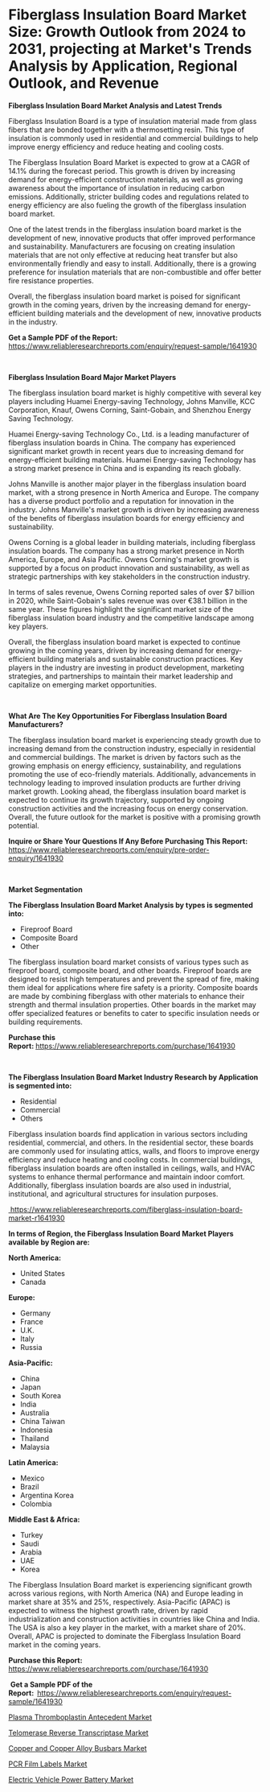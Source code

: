 <p><h1>Fiberglass Insulation Board Market Size: Growth Outlook from 2024 to 2031, projecting at Market's Trends Analysis by Application, Regional Outlook, and Revenue</h1></p><p><strong>Fiberglass Insulation Board Market Analysis and Latest Trends</strong></p>
<p><p>Fiberglass Insulation Board is a type of insulation material made from glass fibers that are bonded together with a thermosetting resin. This type of insulation is commonly used in residential and commercial buildings to help improve energy efficiency and reduce heating and cooling costs.</p><p>The Fiberglass Insulation Board Market is expected to grow at a CAGR of 14.1% during the forecast period. This growth is driven by increasing demand for energy-efficient construction materials, as well as growing awareness about the importance of insulation in reducing carbon emissions. Additionally, stricter building codes and regulations related to energy efficiency are also fueling the growth of the fiberglass insulation board market.</p><p>One of the latest trends in the fiberglass insulation board market is the development of new, innovative products that offer improved performance and sustainability. Manufacturers are focusing on creating insulation materials that are not only effective at reducing heat transfer but also environmentally friendly and easy to install. Additionally, there is a growing preference for insulation materials that are non-combustible and offer better fire resistance properties.</p><p>Overall, the fiberglass insulation board market is poised for significant growth in the coming years, driven by the increasing demand for energy-efficient building materials and the development of new, innovative products in the industry.</p></p>
<p><strong>Get a Sample PDF of the Report:&nbsp;</strong> <a href="https://www.reliableresearchreports.com/enquiry/request-sample/1641930">https://www.reliableresearchreports.com/enquiry/request-sample/1641930</a></p>
<p>&nbsp;</p>
<p><strong>Fiberglass Insulation Board Major Market Players</strong></p>
<p><p>The fiberglass insulation board market is highly competitive with several key players including Huamei Energy-saving Technology, Johns Manville, KCC Corporation, Knauf, Owens Corning, Saint-Gobain, and Shenzhou Energy Saving Technology. </p><p>Huamei Energy-saving Technology Co., Ltd. is a leading manufacturer of fiberglass insulation boards in China. The company has experienced significant market growth in recent years due to increasing demand for energy-efficient building materials. Huamei Energy-saving Technology has a strong market presence in China and is expanding its reach globally.</p><p>Johns Manville is another major player in the fiberglass insulation board market, with a strong presence in North America and Europe. The company has a diverse product portfolio and a reputation for innovation in the industry. Johns Manville's market growth is driven by increasing awareness of the benefits of fiberglass insulation boards for energy efficiency and sustainability.</p><p>Owens Corning is a global leader in building materials, including fiberglass insulation boards. The company has a strong market presence in North America, Europe, and Asia Pacific. Owens Corning's market growth is supported by a focus on product innovation and sustainability, as well as strategic partnerships with key stakeholders in the construction industry.</p><p>In terms of sales revenue, Owens Corning reported sales of over $7 billion in 2020, while Saint-Gobain's sales revenue was over €38.1 billion in the same year. These figures highlight the significant market size of the fiberglass insulation board industry and the competitive landscape among key players.</p><p>Overall, the fiberglass insulation board market is expected to continue growing in the coming years, driven by increasing demand for energy-efficient building materials and sustainable construction practices. Key players in the industry are investing in product development, marketing strategies, and partnerships to maintain their market leadership and capitalize on emerging market opportunities.</p></p>
<p>&nbsp;</p>
<p><strong>What Are The Key Opportunities For Fiberglass Insulation Board Manufacturers?</strong></p>
<p><p>The fiberglass insulation board market is experiencing steady growth due to increasing demand from the construction industry, especially in residential and commercial buildings. The market is driven by factors such as the growing emphasis on energy efficiency, sustainability, and regulations promoting the use of eco-friendly materials. Additionally, advancements in technology leading to improved insulation products are further driving market growth. Looking ahead, the fiberglass insulation board market is expected to continue its growth trajectory, supported by ongoing construction activities and the increasing focus on energy conservation. Overall, the future outlook for the market is positive with a promising growth potential.</p></p>
<p><strong>Inquire or Share Your Questions If Any Before Purchasing This Report:</strong> <a href="https://www.reliableresearchreports.com/enquiry/pre-order-enquiry/1641930">https://www.reliableresearchreports.com/enquiry/pre-order-enquiry/1641930</a></p>
<p>&nbsp;</p>
<p><strong>Market Segmentation</strong></p>
<p><strong>The Fiberglass Insulation Board Market Analysis by types is segmented into:</strong></p>
<p><ul><li>Fireproof Board</li><li>Composite Board</li><li>Other</li></ul></p>
<p><p>The fiberglass insulation board market consists of various types such as fireproof board, composite board, and other boards. Fireproof boards are designed to resist high temperatures and prevent the spread of fire, making them ideal for applications where fire safety is a priority. Composite boards are made by combining fiberglass with other materials to enhance their strength and thermal insulation properties. Other boards in the market may offer specialized features or benefits to cater to specific insulation needs or building requirements.</p></p>
<p><strong>Purchase this Report:&nbsp;</strong><a href="https://www.reliableresearchreports.com/purchase/1641930">https://www.reliableresearchreports.com/purchase/1641930</a></p>
<p>&nbsp;</p>
<p><strong>The Fiberglass Insulation Board Market Industry Research by Application is segmented into:</strong></p>
<p><ul><li>Residential</li><li>Commercial</li><li>Others</li></ul></p>
<p><p>Fiberglass insulation boards find application in various sectors including residential, commercial, and others. In the residential sector, these boards are commonly used for insulating attics, walls, and floors to improve energy efficiency and reduce heating and cooling costs. In commercial buildings, fiberglass insulation boards are often installed in ceilings, walls, and HVAC systems to enhance thermal performance and maintain indoor comfort. Additionally, fiberglass insulation boards are also used in industrial, institutional, and agricultural structures for insulation purposes.</p></p>
<p><a href="https://www.reliableresearchreports.com/fiberglass-insulation-board-market-r1641930">&nbsp;https://www.reliableresearchreports.com/fiberglass-insulation-board-market-r1641930</a></p>
<p><strong>In terms of Region, the Fiberglass Insulation Board Market Players available by Region are:</strong></p>
<p>
    <p> <strong> North America: </strong>
        <ul>
            <li>United States</li>
            <li>Canada</li>
        </ul>
        </p> 
    <p> <strong> Europe: </strong>
        <ul>
            <li>Germany</li>
            <li>France</li>
            <li>U.K.</li>
            <li>Italy</li>
            <li>Russia</li>
        </ul>
        </p> 
    <p> <strong> Asia-Pacific: </strong>
        <ul>
            <li>China</li>
            <li>Japan</li>
            <li>South Korea</li>
            <li>India</li>
            <li>Australia</li>
            <li>China Taiwan</li>
            <li>Indonesia</li>
            <li>Thailand</li>
            <li>Malaysia</li>
        </ul>
        </p> 
    <p> <strong> Latin America: </strong>
        <ul>
            <li>Mexico</li>
            <li>Brazil</li>
            <li>Argentina Korea</li>
            <li>Colombia</li>
        </ul>
        </p> 
    <p> <strong> Middle East & Africa: </strong>
        <ul>
            <li>Turkey</li>
            <li>Saudi</li>
            <li>Arabia</li>
            <li>UAE</li>
            <li>Korea</li>
        </ul>
    </p>
    </p>
<p><p>The Fiberglass Insulation Board market is experiencing significant growth across various regions, with North America (NA) and Europe leading in market share at 35% and 25%, respectively. Asia-Pacific (APAC) is expected to witness the highest growth rate, driven by rapid industrialization and construction activities in countries like China and India. The USA is also a key player in the market, with a market share of 20%. Overall, APAC is projected to dominate the Fiberglass Insulation Board market in the coming years.</p></p>
<p><strong>Purchase this Report: </strong><a href="https://www.reliableresearchreports.com/purchase/1641930">https://www.reliableresearchreports.com/purchase/1641930</a></p>
<p>&nbsp;<strong>Get a Sample PDF of the Report:&nbsp;&nbsp;</strong><a href="https://www.reliableresearchreports.com/enquiry/request-sample/1641930">https://www.reliableresearchreports.com/enquiry/request-sample/1641930</a></p>
<p><strong></strong></p>
<p><p><a href="https://issuu.com/reportprime-2/docs/plasma-thromboplastin-antecedent-market-size-2030.">Plasma Thromboplastin Antecedent Market</a></p><p><a href="https://issuu.com/reportprime-2/docs/telomerase-reverse-transcriptase-market-size-2030.">Telomerase Reverse Transcriptase Market</a></p><p><a href="https://github.com/amandajanedonnelly/Market-Research-Report-List-1/blob/main/copper-and-copper-alloy-busbars-market.md">Copper and Copper Alloy Busbars Market</a></p><p><a href="https://github.com/ChloeConn57/Market-Research-Report-List-1/blob/main/pcr-film-labels-market.md">PCR Film Labels Market</a></p><p><a href="https://medium.com/@rosslarkin2012/electric-vehicle-power-battery-market-market-segmentation-geographical-regions-and-market-forcast-f507d5d738d5">Electric Vehicle Power Battery Market</a></p></p>